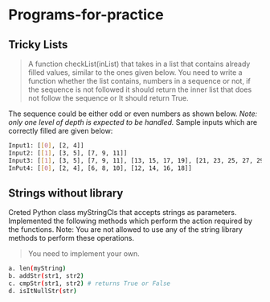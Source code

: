 # Programs-for-practice

## Tricky Lists

> A function checkList(inList) that takes in a list that contains already filled values, similar to the ones given below.
You need to write a function whether the list contains, numbers in a sequence or not, if the sequence is not followed it should return the inner list that does not follow the sequence or
It should return True.

The sequence could be either odd or even numbers as shown below.
_Note: only one level of depth is expected to be handled._
Sample inputs which are correctly filled are given below:

```sh
Input1: [[0], [2, 4]]
Input2: [[1], [3, 5], [7, 9, 11]]
Input3: [[1], [3, 5], [7, 9, 11], [13, 15, 17, 19], [21, 23, 25, 27, 29]]
InPut4: [[0], [2, 4], [6, 8, 10], [12, 14, 16, 18]]
```
## Strings without library

 Creted Python class myStringCls that accepts strings as parameters. Implemented the
following methods which perform the action required by the functions.
Note: You are not allowed to use any of the string library methods to perform these
operations. 
> You need to implement your own.

```sh
a. len(myString)
b. addStr(str1, str2)
c. cmpStr(str1, str2) # returns True or False
d. isItNullStr(str)
```
